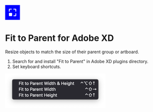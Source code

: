<img src="./images/fit-to-parent-icon@2x.png" width="48px" alt="">

# Fit to Parent for Adobe XD
Resize objects to match the size of their parent group or artboard.

1. Search for and install "Fit to Parent" in Adobe XD plugins directory.
2. Set keyboard shortcuts.

<img src="./images/shortcuts@2x.png" width="326px" alt="Keyboard shortcuts">
